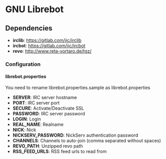 # GNU Librebot

## Dependencies
* **irclib**: https://gitlab.com/jic/irclib
* **ircbot**: https://gitlab.com/jic/ircbot
* **revo**: http://www.reta-vortaro.de/tgz/

### Configuration
#### librebot.properties
You need to rename librebot.properties.sample as librebot.properties

* **SERVER**: IRC server hostname
* **PORT**: IRC server port
* **SECURE**: Activate/Deactivate SSL
* **PASSWORD**: IRC server password
* **LOGIN**: Login
* **REAL_NAME**: Realname
* **NICK**: Nick
* **NICKSERV_PASSWORD**: NickServ authentication password
* **CHANNELS**: Channels to auto-join (comma separated without spaces)
* **REVO_PATH**: Unzipped revo path
* **RSS_FEED_URLS**: RSS feed urls to read from
